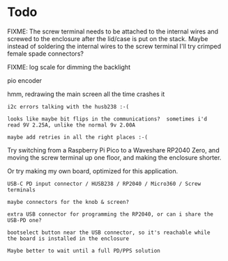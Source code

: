 # Todo

FIXME: The screw terminal needs to be attached to the internal wires
and screwed to the enclosure after the lid/case is put on the stack.
Maybe instead of soldering the internal wires to the screw terminal I'll
try crimped female spade connectors?

FIXME: log scale for dimming the backlight

pio encoder

hmm, redrawing the main screen all the time crashes it

    i2c errors talking with the husb238 :-(

    looks like maybe bit flips in the communications?  sometimes i'd
    read 9V 2.25A, unlike the normal 9v 2.00A

    maybe add retries in all the right places :-(

Try switching from a Raspberry Pi Pico to a Waveshare RP2040 Zero, and
moving the screw terminal up one floor, and making the enclosure shorter.

Or try making my own board, optimized for this application.

    USB-C PD input connector / HUSB238 / RP2040 / Micro360 / Screw terminals

    maybe connectors for the knob & screen?

    extra USB connector for programming the RP2040, or can i share the
    USB-PD one?

    bootselect button near the USB connector, so it's reachable while
    the board is installed in the enclosure

    Maybe better to wait until a full PD/PPS solution
